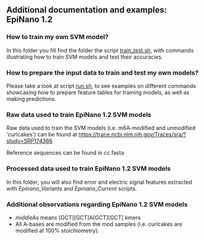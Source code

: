 ## Additional documentation and examples:  EpiNano 1.2 

### How to train my own SVM model?

In this folder you fill find the folder the script [train_test.sh](https://github.com/enovoa/EpiNano/tree/master/test_data/train_models/train_test.sh), with commands illustrating how to train SVM models and test their accuracies.

### How to prepare the input data to train and test my own models?

Please take a look at script [run.sh](https://github.com/enovoa/EpiNano/tree/master/test_data/make_predictions/run.sh), to see examples on different commands showcasing how to prepare feature tables for training models, as well as making predictions. 

### Raw data used to train EpiNano 1.2 SVM models 

Raw data used to train the SVM models (i.e. m6A-modified and unmodified 'curlcakes') can be found at https://trace.ncbi.nlm.nih.gov/Traces/sra/?study=SRP174366

Reference sequences can be found in cc.fasta

### Processed data used to train EpiNano 1.2 SVM models 

In this folder, you will also find error and electric signal features extracted with *Epinano_Variants* and *Epinano_Current* scripts.

### Additional observations regarding  EpiNano 1.2 SVM models 

- *middleAs* means [GCT][GCT]A[GCT][GCT] kmers
- All A-bases are modified from the mod samples (i.e. curlcakes are modified at 100% stoichiometry).
